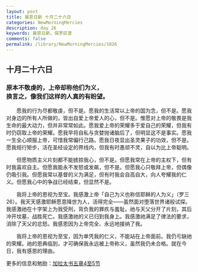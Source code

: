 ```yaml
---
layout: post
title: 晨恩日新 十月二十六日
categories: NewMorningMercies
description: day 26
keywords: 晨恩日新，保罗区普
comments: false
permalink: /library/NewMorningMercies/1026
---
```


## 十月二十六日

### 原本不敬虔的，上帝却称他们为义， <br> 换言之，像我们这样的人真的有盼望。

&emsp;&emsp;愿我的行为尽都敬虔，但不是。愿我的生活常以上帝的国为念，但不是。愿我对身边的所有人所做的，皆出自爱上帝爱人的心，但不是。惟愿对上帝的敬畏是我生命的最大动力，但并非常常如此。愿我爱上帝的荣耀多于爱自己的荣耀，但我有时仍窃取上帝的荣耀。愿我早将自私与贪婪抛诸脑后了，但明显这不是事实。愿我一生全心顺服上帝，可惜我常偏行己路。愿我日夜显出圣灵果子的功效，但不是。愿我规行矩步，活在圣经设定的界线内，但我有时愚顽不灵，自以为比上帝聪明。

&emsp;&emsp;但愿物质主义片刻都不能掳掠我心，但不是。但愿我常在上帝的主权下，但有时我喜欢自主。但愿我能永不发怒或发飙，但不是。但愿我心只敬拜上帝，但偶像仍吸引我。但愿我常以基督的义为满足，但有时我会自高自大，向人夸耀我的仁义。但愿我心中的争战已经结束，但显然不是。

&emsp;&emsp;我将上帝的恩视为至宝。我感激上帝「自己为义也称信耶稣的人为义」（罗三26）。我天天感激耶稣愿意降世为人，活得完全——虽然面对堕落世界诸般试探。我感激祂在十字架上为我受刑，背负我的罪疚与羞耻。祂与天父分开了片刻，其后冲开坟墓，战胜死亡。我感激祂的义已归到我身上。我感激祂满足了律法的要求，消除了天父的忿怒。我感恩因为上帝完全、永远地接纳了我。

&emsp;&emsp;我将上帝的恩视为至宝，因为单凭我的仁义，不能站在上帝面前。我仍亏缺祂的荣耀。祂的恩典临到，才可确保我永远被上帝称义，虽然我仍未合格。就在今日，我有感恩的理由。

更多的信息和勉励：[加拉太书五章4至5节]()
